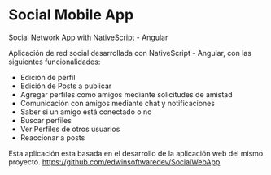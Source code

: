 # Social Mobile App
Social Network App with NativeScript - Angular

Aplicación de red social desarrollada con NativeScript - Angular, con las siguientes funcionalidades:
  * Edición de perfil
  * Edición de Posts a publicar
  * Agregar perfiles como amigos mediante solicitudes de amistad
  * Comunicación con amigos mediante chat y notificaciones
  * Saber si un amigo está conectado o no
  * Buscar perfiles
  * Ver Perfiles de otros usuarios
  * Reaccionar a posts

Esta aplicación esta basada en el desarrollo de la aplicación web del mismo proyecto.
https://github.com/edwinsoftwaredev/SocialWebApp
